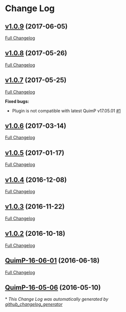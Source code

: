 # Change Log

## [v1.0.9](https://github.com/CellDynamics/SetHeadSnakeFilter_quimp/tree/v1.0.9) (2017-06-05)
[Full Changelog](https://github.com/CellDynamics/SetHeadSnakeFilter_quimp/compare/v1.0.8...v1.0.9)

## [v1.0.8](https://github.com/CellDynamics/SetHeadSnakeFilter_quimp/tree/v1.0.8) (2017-05-26)
[Full Changelog](https://github.com/CellDynamics/SetHeadSnakeFilter_quimp/compare/v1.0.7...v1.0.8)

## [v1.0.7](https://github.com/CellDynamics/SetHeadSnakeFilter_quimp/tree/v1.0.7) (2017-05-25)
[Full Changelog](https://github.com/CellDynamics/SetHeadSnakeFilter_quimp/compare/v1.0.6...v1.0.7)

**Fixed bugs:**

- Plugin is not compatible with latest QuimP v17.05.01 [\#1](https://github.com/CellDynamics/SetHeadSnakeFilter_quimp/issues/1)

## [v1.0.6](https://github.com/CellDynamics/SetHeadSnakeFilter_quimp/tree/v1.0.6) (2017-03-14)
[Full Changelog](https://github.com/CellDynamics/SetHeadSnakeFilter_quimp/compare/v1.0.5...v1.0.6)

## [v1.0.5](https://github.com/CellDynamics/SetHeadSnakeFilter_quimp/tree/v1.0.5) (2017-01-17)
[Full Changelog](https://github.com/CellDynamics/SetHeadSnakeFilter_quimp/compare/v1.0.4...v1.0.5)

## [v1.0.4](https://github.com/CellDynamics/SetHeadSnakeFilter_quimp/tree/v1.0.4) (2016-12-08)
[Full Changelog](https://github.com/CellDynamics/SetHeadSnakeFilter_quimp/compare/v1.0.3...v1.0.4)

## [v1.0.3](https://github.com/CellDynamics/SetHeadSnakeFilter_quimp/tree/v1.0.3) (2016-11-22)
[Full Changelog](https://github.com/CellDynamics/SetHeadSnakeFilter_quimp/compare/v1.0.2...v1.0.3)

## [v1.0.2](https://github.com/CellDynamics/SetHeadSnakeFilter_quimp/tree/v1.0.2) (2016-10-18)
[Full Changelog](https://github.com/CellDynamics/SetHeadSnakeFilter_quimp/compare/QuimP-16-06-01...v1.0.2)

## [QuimP-16-06-01](https://github.com/CellDynamics/SetHeadSnakeFilter_quimp/tree/QuimP-16-06-01) (2016-06-18)
[Full Changelog](https://github.com/CellDynamics/SetHeadSnakeFilter_quimp/compare/QuimP-16-05-06...QuimP-16-06-01)

## [QuimP-16-05-06](https://github.com/CellDynamics/SetHeadSnakeFilter_quimp/tree/QuimP-16-05-06) (2016-05-10)


\* *This Change Log was automatically generated by [github_changelog_generator](https://github.com/skywinder/Github-Changelog-Generator)*